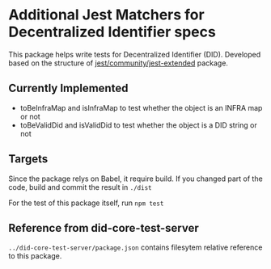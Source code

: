 # Additional Jest Matchers for Decentralized Identifier specs

This package helps write tests for Decentralized Identifier (DID).
Developed based on the structure of [jest/community/jest-extended](https://github.com/jest-community/jest-extended) package.

## Currently Implemented

- toBeInfraMap and isInfraMap to test whether the object is an INFRA map or not
- toBeValidDid and isValidDid to test whether the object is a DID string or not

## Targets

Since the package relys on Babel, it require build.
If you changed part of the code, build and commit the result in `./dist`

For the test of this package itself, run `npm test`

## Reference from did-core-test-server

`../did-core-test-server/package.json` contains filesytem relative reference to this package.
